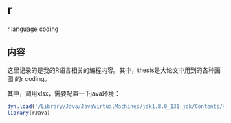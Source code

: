 # r
r language coding

## 内容

这里记录的是我的R语言相关的编程内容。其中，thesis是大论文中用到的各种画图
的r coding。

其中，调用xlsx，需要配置一下java环境：

```r
dyn.load('/Library/Java/JavaVirtualMachines/jdk1.8.0_131.jdk/Contents/Home/jre/lib/server/libjvm.dylib')
library(rJava)

```
